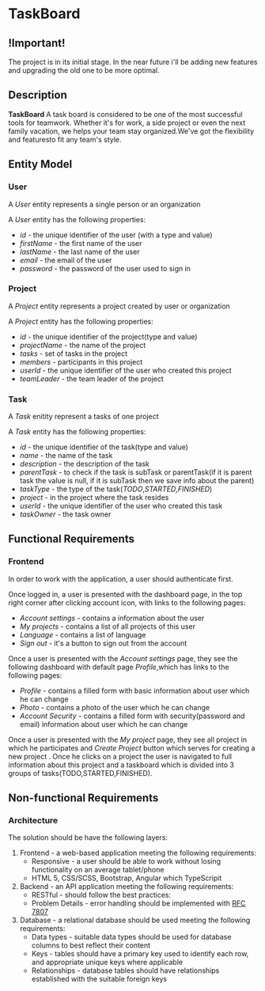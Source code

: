 # TaskBoard

## !Important!
The project is in its initial stage. In the near future i'll be adding new features and upgrading the old one to be more optimal.


## Description

**TaskBoard** A task board is considered to be one of the most successful tools for teamwork. 
Whether it's for work, a side project or even the next family vacation, we helps your team stay organized.We've got the flexibility and featuresto fit any team's style.

## Entity Model

### User

A *User* entity represents a single person or an organization 

A *User* entity has the following properties:

- *id* - the unique identifier of the user (with a type and value)
- *firstName* - the first name of the user
- *lastName* - the last name of the user
- *email* - the email of the user
- *password* - the password of the user used to sign in

### Project

A *Project* entity represents a project created by user or organization 

A *Project* entity has the following properties:

- *id* - the unique identifier of the project(type and value)
- *projectName* - the name of the project
- *tasks* - set of tasks in the project
- *members* - participants in this project
- *userId* - the unique identifier of the user who created this project
- *teamLeader* - the team leader of the project

### Task

A *Task* enitity represent a tasks of one project

A *Task* entity has the following properties:

- *id* - the unique identifier of the task(type and value)
- *name* - the name of the task
- *description* - the description of the task
- *parentTask* - to check if the task is subTask or parentTask(if it is parent task the value is null, if it is subTask then we save info about the parent)
- *taskType* - the type of the task(*TODO*,*STARTED*,*FINISHED*)
- *project* - in the project where the task resides
- *userId* - the unique identifier of the user who created this task
- *taskOwner* - the task owner

## Functional Requirements

### Frontend

In order to work with the application, a user should authenticate first.

Once logged in, a user is presented with the dashboard page, in the top right corner after clicking account icon, with links to the following pages:

- *Account settings* - contains a information about the user
- *My projects* - contains a list of all projects of this user
- *Language* - contains a list of language 
- *Sign out* - it's a button to sign out from the account

Once a user is presented with the *Account settings* page, they see the following dashboard with default page *Profile*,which has links to the following pages:

- *Profile* - contains a filled form with basic information about user which he can change
- *Photo* - contains a photo of the user which he can change
- *Account Security* - contains a filled form with security(password and email) information about user which he can change

Once a user is presented with the *My project* page, they see all project in which he participates and *Create Project* button which serves for creating a new project . 
Once he clicks on a project the user is navigated to full information about this project and a taskboard which is divided into 3 groups of tasks(TODO,STARTED,FINISHED).

## Non-functional Requirements

### Architecture

The solution should be have the following layers:

1. Frontend - a web-based application meeting the following requirements:
	- Responsive - a user should be able to work without losing functionality on an average tablet/phone
	- HTML 5, CSS/SCSS, Bootstrap, Angular which TypeScripit
2. Backend - an API application meeting the following requirements:
	- RESTful - should follow the best practices:
	- Problem Details - error handling should be implemented with [RFC 7807](https://tools.ietf.org/html/rfc7807)
3. Database - a relational database should be used meeting the following requirements:
	- Data types - suitable data types should be used for database columns to best reflect their content
	- Keys - tables should have a primary key used to identify each row, and appropriate unique keys where applicable
	- Relationships - database tables should have relationships established with the suitable foreign keys
